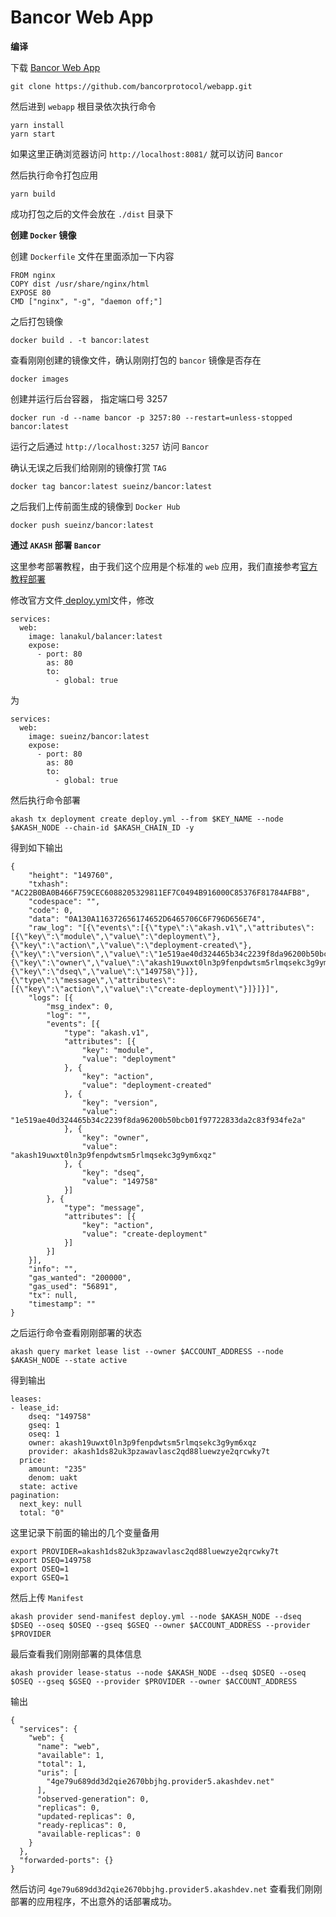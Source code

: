 # Bancor Web App

**编译**

下载 [Bancor Web App](https://github.com/bancorprotocol/webapp)

```
git clone https://github.com/bancorprotocol/webapp.git
```

然后进到 `webapp` 根目录依次执行命令

```
yarn install
yarn start
```

如果这里正确浏览器访问 `http://localhost:8081/` 就可以访问 `Bancor` 

然后执行命令打包应用

```
yarn build
```

成功打包之后的文件会放在 `./dist` 目录下

**创建 `Docker` 镜像**

创建 ``Dockerfile`` 文件在里面添加一下内容

```
FROM nginx
COPY dist /usr/share/nginx/html
EXPOSE 80
CMD ["nginx", "-g", "daemon off;"]
```

之后打包镜像

```
docker build . -t bancor:latest
```

查看刚刚创建的镜像文件，确认刚刚打包的 `bancor` 镜像是否存在

```
docker images
```

创建并运行后台容器， 指定端口号 3257

```
docker run -d --name bancor -p 3257:80 --restart=unless-stopped bancor:latest
```

运行之后通过 `http://localhost:3257` 访问 `Bancor` 



确认无误之后我们给刚刚的镜像打赏 `TAG`

```
docker tag bancor:latest sueinz/bancor:latest
```

之后我们上传前面生成的镜像到 `Docker Hub`

```
docker push sueinz/bancor:latest
```



**通过 `AKASH` 部署 `Bancor`**

这里参考部署教程，由于我们这个应用是个标准的 `web` 应用，我们直接参考[官方教程部署](https://docs.akash.network/v/master/guides/deploy)

修改官方文件[ deploy.yml](https://github.com/ovrclk/docs/blob/488f808b804b646771baf28e64dcfae2c5b09cac/guides/deploy/deploy.yml)文件，修改

```
services:
  web:
    image: lanakul/balancer:latest
    expose:
      - port: 80
        as: 80
        to:
          - global: true
```

为

```
services:
  web:
    image: sueinz/bancor:latest
    expose:
      - port: 80
        as: 80
        to:
          - global: true
```

然后执行命令部署

```
akash tx deployment create deploy.yml --from $KEY_NAME --node $AKASH_NODE --chain-id $AKASH_CHAIN_ID -y
```

得到如下输出

```
{
	"height": "149760",
	"txhash": "AC22B0BA0B466F759CEC6088205329811EF7C0494B916000C85376F81784AFB8",
	"codespace": "",
	"code": 0,
	"data": "0A130A116372656174652D6465706C6F796D656E74",
	"raw_log": "[{\"events\":[{\"type\":\"akash.v1\",\"attributes\":[{\"key\":\"module\",\"value\":\"deployment\"},{\"key\":\"action\",\"value\":\"deployment-created\"},{\"key\":\"version\",\"value\":\"1e519ae40d324465b34c2239f8da96200b50bcb01f97722833da2c83f934fe2a\"},{\"key\":\"owner\",\"value\":\"akash19uwxt0ln3p9fenpdwtsm5rlmqsekc3g9ym6xqz\"},{\"key\":\"dseq\",\"value\":\"149758\"}]},{\"type\":\"message\",\"attributes\":[{\"key\":\"action\",\"value\":\"create-deployment\"}]}]}]",
	"logs": [{
		"msg_index": 0,
		"log": "",
		"events": [{
			"type": "akash.v1",
			"attributes": [{
				"key": "module",
				"value": "deployment"
			}, {
				"key": "action",
				"value": "deployment-created"
			}, {
				"key": "version",
				"value": "1e519ae40d324465b34c2239f8da96200b50bcb01f97722833da2c83f934fe2a"
			}, {
				"key": "owner",
				"value": "akash19uwxt0ln3p9fenpdwtsm5rlmqsekc3g9ym6xqz"
			}, {
				"key": "dseq",
				"value": "149758"
			}]
		}, {
			"type": "message",
			"attributes": [{
				"key": "action",
				"value": "create-deployment"
			}]
		}]
	}],
	"info": "",
	"gas_wanted": "200000",
	"gas_used": "56891",
	"tx": null,
	"timestamp": ""
}
```

之后运行命令查看刚刚部署的状态

```
akash query market lease list --owner $ACCOUNT_ADDRESS --node $AKASH_NODE --state active
```

得到输出

```
leases:
- lease_id:
    dseq: "149758"
    gseq: 1
    oseq: 1
    owner: akash19uwxt0ln3p9fenpdwtsm5rlmqsekc3g9ym6xqz
    provider: akash1ds82uk3pzawavlasc2qd88luewzye2qrcwky7t
  price:
    amount: "235"
    denom: uakt
  state: active
pagination:
  next_key: null
  total: "0"
```

这里记录下前面的输出的几个变量备用

```
export PROVIDER=akash1ds82uk3pzawavlasc2qd88luewzye2qrcwky7t
export DSEQ=149758
export OSEQ=1
export GSEQ=1
```

然后上传 `Manifest`

```
akash provider send-manifest deploy.yml --node $AKASH_NODE --dseq $DSEQ --oseq $OSEQ --gseq $GSEQ --owner $ACCOUNT_ADDRESS --provider $PROVIDER
```

最后查看我们刚刚部署的具体信息

```
akash provider lease-status --node $AKASH_NODE --dseq $DSEQ --oseq $OSEQ --gseq $GSEQ --provider $PROVIDER --owner $ACCOUNT_ADDRESS
```

输出

```
{
  "services": {
    "web": {
      "name": "web",
      "available": 1,
      "total": 1,
      "uris": [
        "4ge79u689dd3d2qie2670bbjhg.provider5.akashdev.net"
      ],
      "observed-generation": 0,
      "replicas": 0,
      "updated-replicas": 0,
      "ready-replicas": 0,
      "available-replicas": 0
    }
  },
  "forwarded-ports": {}
}
```

然后访问 `4ge79u689dd3d2qie2670bbjhg.provider5.akashdev.net` 查看我们刚刚部署的应用程序，不出意外的话部署成功。

